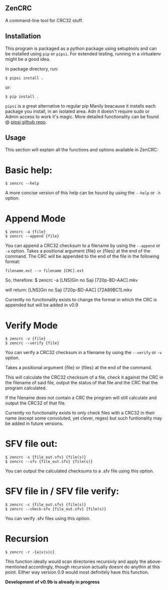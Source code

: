 ## ZenCRC

A command-line tool for CRC32 stuff.


## Installation

This program is packaged as a python package using setuptools and can be installed using `pip` or `pipsi`.
For extended testing, running in a virtualenv might be a good idea.

In package directory, run:

    $ pipsi install .

or:

    $ pip install .


`pipsi` is a great alternative to regular pip Manily beacause it installs
each package you install, in an isolated area.
Adn it doesn't require sudo or Admin access to work it's magic.
More detailed functionality can be found @ [pipsi github repo](https://github.com/mitsuhiko/pipsi#readme).


## Usage

This section will explain all the functions and options available in ZenCRC:

# Basic help:

    $ zencrc --help

A more concise version of this help can be hound by using the `--help` or `-h`
option.


# Append Mode

	$ zencrc -a {file}
    $ zencrc --append {file}

You can append a CRC32 checksum to a filename by using the `--append` or `-a`
option.
Takes a positional argument {file} or {files} at the end of the command.
The CRC will be appended to the end of the file in the following format:

    filename.ext --> filename [CRC].ext

So, therefore:
    $ zencrc -a [LNS]Gin no Saji [720p-BD-AAC].mkv

will return:
	[LNS]Gin no Saji [720p-BD-AAC] [72A89BC1].mkv

Currently no functionality exists to change the format in which the CRC
is appended but will be added in v0.9


# Verify Mode

	$ zencrc -v {file}
    $ zencrc --verify {file}

You can verify a CRC32 checksum in a filename by using the `--verify` or `-v`
option.

Takes a positional argument {file} or {files} at the end of the command.

This will calculate the CRC32 checksum of a file, check it against the CRC
in the filename of said file,
output the status of that file and the CRC that the program calculated.

If the filename does not contain a CRC the program will still calculate
and output the CRC32 of that file.

Currently no functionality exists to only check files with a CRC32 in
their name (except some convoluted, yet clever, regex)
but such funtionality may be added in future versions.


# SFV file out:

    $ zencrc -s {file_out.sfv} {file(s)}
    $ zencrc --sfv {file_out.sfv} {file(s)}

You can output the calculated checksums to a .sfv file using this option.

# SFV file in / SFV file verify:

    $ zencrc -c {file_out.sfv} {file(s)}
    $ zencrc --check-sfv {file_out.sfv} {file(s)}

You can verify .sfv files using this option.


# Recursion

    $ zencrc -r -{a|v|s|c}

This function ideally would scan directories recursivly and apply the
above-mentioned accordingly, though recursion actually doesnt do anythin
at this point. Either way version 0.9 would most definitely have this function.

__Development of v0.9b is already in progress__
